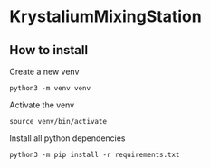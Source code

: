 # KrystaliumMixingStation

## How to install

Create a new venv
```
python3 -m venv venv
```

Activate the venv
```
source venv/bin/activate
```

Install all python dependencies
```
python3 -m pip install -r requirements.txt
```
